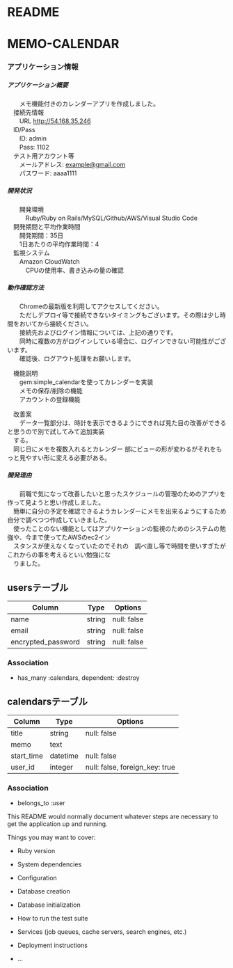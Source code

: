 # README

# MEMO-CALENDAR
### アプリケーション情報  
##### アプリケーション概要  
　　メモ機能付きのカレンダーアプリを作成しました。  
　接続先情報  
　　URL http://54.168.35.246  
　ID/Pass  
　　ID: admin  
　　Pass: 1102  
　テスト用アカウント等  
　　メールアドレス: example@gmail.com  
　　パスワード: aaaa1111  

##### 開発状況  
　　開発環境  
　　　Ruby/Ruby on Rails/MySQL/Github/AWS/Visual Studio Code  
　開発期間と平均作業時間  
　　開発期間：35日  
　　1日あたりの平均作業時間：4  
　監視システム  
　　Amazon CloudWatch  
　　　CPUの使用率、書き込みの量の確認  

##### 動作確認方法  
　　Chromeの最新版を利用してアクセスしてください。  
　　ただしデプロイ等で接続できないタイミングもございます。その際は少し時間をおいてから接続ください。  
　　接続先およびログイン情報については、上記の通りです。  
　　同時に複数の方がログインしている場合に、ログインできない可能性がございます。  
　　確認後、ログアウト処理をお願いします。  

　機能説明  
　　gem:simple_calendarを使ってカレンダーを実装  
　　メモの保存/削除の機能  
　　アカウントの登録機能  

　改善案  
　　データ一覧部分は、時計を表示できるようにできれば見た目の改善ができると思うので別で試してみて追加実装  
　する。  
　同じ日にメモを複数入れるとカレンダー 部にビューの形が変わるがそれをもっと見やすい形に変える必要がある。  


##### 開発理由  
　　前職で気になって改善したいと思ったスケジュールの管理のためのアプリを作って見ようと思い作成しました。  
　簡単に自分の予定を確認できるようカレンダーにメモを出来るようにするため自分で調べつつ作成していきました。  
　使ったことのない機能としてはアプリケーションの監視のためのシステムの勉強や、今まで使ってたAWSのec2イン  
　スタンスが使えなくなっていたのでそれの　調べ直し等で時間を使いすぎたがこれからの事を考えるといい勉強にな  
　りました。  

## usersテーブル
|Column|Type|Options|
|------|----|-------|
|name|string|null: false|
|email|string|null: false|
|encrypted_password|string|null: false|
### Association
- has_many :calendars, dependent: :destroy

## calendarsテーブル
|Column|Type|Options|
|------|----|-------|
|title|string|null: false|
|memo|text|
|start_time|datetime|null: false|
|user_id|integer|null: false, foreign_key: true|
### Association
- belongs_to :user

This README would normally document whatever steps are necessary to get the
application up and running.

Things you may want to cover:

* Ruby version

* System dependencies

* Configuration

* Database creation

* Database initialization

* How to run the test suite

* Services (job queues, cache servers, search engines, etc.)

* Deployment instructions

* ...
